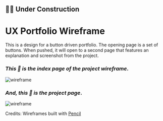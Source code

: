 ##  :construction_worker_woman: Under Construction

# UX Portfolio Wireframe

This is a design for a button driven portfolio. The opening page is a set of buttons. When pushed, it will open to a second page that features an explanation and screenshot from the project.


### *This :arrow_down_small: is the index page of the project wireframe*. 
![wireframe](https://cherylhughey.github.io/img/index_page.png)

### *And, this :arrow_down_small: is the project page*. 
![wireframe](https://cherylhughey.github.io/img/project_page.png)

Credits:
Wireframes built with [Pencil](https://pencil.evolus.vn/)




      





